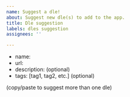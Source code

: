 ```yaml
---
name: Suggest a dle!
about: Suggest new dle(s) to add to the app.
title: Dle suggestion
labels: dles suggestion
assignees: ''

---
```


* name:
* url: [<url>](<url>)
* description: (optional)
* tags: [tag1, tag2, etc.] (optional)

(copy/paste to suggest more than one dle)
